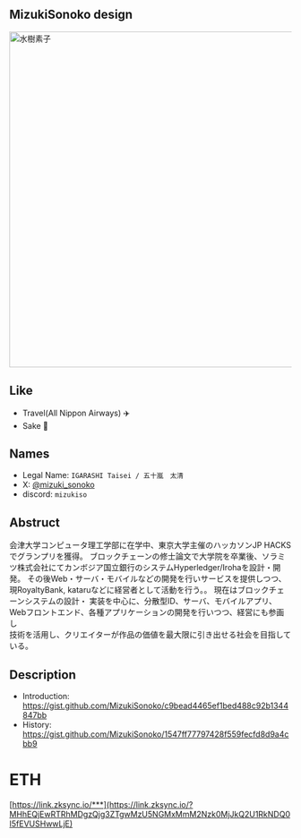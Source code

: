 
## MizukiSonoko design

<img alt="水樹素子" src="https://user-images.githubusercontent.com/6281583/94780150-f6ae5d00-0402-11eb-959c-caa9760763bd.png" width="600">

## Like 

- Travel(All Nippon Airways) ✈️ 
- Sake 🍶 

## Names 
- Legal Name: `IGARASHI Taisei / 五十嵐　太清`
- X: [@mizuki_sonoko](https://twitter.com/mizuki_sonoko)
- discord: `mizukiso`

## Abstruct 
会津大学コンピュータ理工学部に在学中、東京大学主催のハッカソンJP HACKSでグランプリを獲得。
ブロックチェーンの修士論文で大学院を卒業後、ソラミツ株式会社にてカンボジア国立銀行のシステムHyperledger/Irohaを設計・開発。
その後Web・サーバ・モバイルなどの開発を行いサービスを提供しつつ、現RoyaltyBank, kataruなどに経営者として活動を行う。。
現在はブロックチェーンシステムの設計・ 実装を中心に、分散型ID、サーバ、モバイルアプリ、Webフロントエンド、各種アプリケーションの開発を行いつつ、経営にも参画し  
技術を活用し、クリエイターが作品の価値を最大限に引き出せる社会を目指している。  
  

## Description
- Introduction: https://gist.github.com/MizukiSonoko/c9bead4465ef1bed488c92b1344847bb
- History: https://gist.github.com/MizukiSonoko/1547ff77797428f559fecfd8d9a4cbb9

# ETH

[https://link.zksync.io/***](https://link.zksync.io/?MHhEQjEwRTRhMDgzQjg3ZTgwMzU5NGMxMmM2Nzk0MjJkQ2U1RkNDQ0I5fEVUSHwwLjE)

